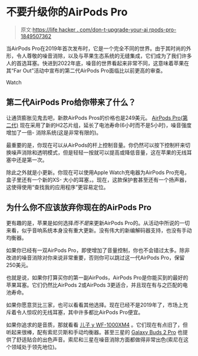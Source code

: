 # 不要升级你的AirPods Pro

> 原文:[https://life hacker . com/don-t-upgrade-your-ai rpods-pro-1849507362](https://lifehacker.com/don-t-upgrade-your-airpods-pro-1849507362)

当AirPods Pro在2019年首次发布时，它是一个完全不同的世界。由于其时尚的外形，令人尊敬的噪音消除，以及与苹果生态系统的无缝集成，它们成为了我们许多人的首选耳塞。快进到2022年底，噪音的世界看起来非常不同，这意味着苹果在其“Far Out”活动中宣布的第二代AirPods Pro面临比以前更高的审查。

Watch

## 第二代AirPods Pro给你带来了什么？

让通货膨胀见鬼去吧，新款AirPods Pros的价格也是249美元。 [AirPods Pro(第二代)](https://www.apple.com/shop/product/MQD83AM/A/airpods-pro) 现在采用了新的H2芯片组，延长了电池寿命(6小时而不是5小时)，噪音强度增加了一倍- 消除系统(这是非常有限的)。

最重要的是，你现在可以从AirPods的杆上控制音量。你仍然可以按下控制杆来切换噪声消除和透明模式，但是轻轻一按就可以提高或降低音量，这在苹果的无线耳塞中还是第一次。

除此之外就是小更新。你现在可以使用Apple Watch充电器为AirPods Pro充电，盒子里还有一个新的XS- 大小的耳塞，。现在，这款保护套甚至还有一个扬声器，这使得使用“查找我的应用程序”更容易定位。

## 为什么你不应该放弃你现在的AirPods Pro

更有趣的是，苹果是如何选择*而不是*来更新AirPods Pro的。从活动中所说的一切来看，似乎音响系统本身没有重大更新。没有伟大的新编解码器支持，也没有手动均衡器。

如果你已经有一双AirPods Pro，即使增加了音量控制，你也不会错过太多。除非改进的噪音消除对你来说非常重要，否则你可以跳过这一代AirPods Pro，保留250美元。

也就是说，如果你打算买你的第一副AirPods，AirPods Pro是你能买到的最好的苹果耳塞。它们仍然比AirPods 2或AirPods 3更适合，并且现在有与之匹配的电池寿命。

如果你愿意货比三家，也可以看看其他选择。现在已经不是2019年了，市场上充斥着令人惊叹的无线耳塞，其中许多都比AirPods Pro便宜。

如果你追求的是音质，那就看看 [儿子 y WF-1000XM4](https://tinyurl.com/yjwcajep) 。它们现在有点旧了，但听起来很棒，配有索尼贝斯和手动均衡器。甚至三星的 [Galaxy Buds 2 Pro](https://tinyurl.com/ze8sepvj) 也提供了舒适贴合的出色声音。索尼和三星在噪音消除方面都做得非常出色(索尼在这个领域处于领先地位)。